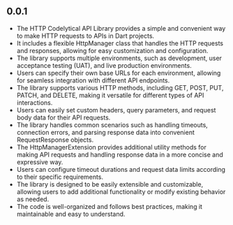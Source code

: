 ## 0.0.1

* The HTTP Codelytical API Library provides a simple and convenient way to make HTTP requests to APIs in Dart projects.
* It includes a flexible HttpManager class that handles the HTTP requests and responses, allowing for easy customization and configuration.
* The library supports multiple environments, such as development, user acceptance testing (UAT), and live production environments.
* Users can specify their own base URLs for each environment, allowing for seamless integration with different API endpoints.
* The library supports various HTTP methods, including GET, POST, PUT, PATCH, and DELETE, making it versatile for different types of API interactions.
* Users can easily set custom headers, query parameters, and request body data for their API requests.
* The library handles common scenarios such as handling timeouts, connection errors, and parsing response data into convenient RequestResponse objects.
* The HttpManagerExtension provides additional utility methods for making API requests and handling response data in a more concise and expressive way.
* Users can configure timeout durations and request data limits according to their specific requirements.
* The library is designed to be easily extensible and customizable, allowing users to add additional functionality or modify existing behavior as needed.
* The code is well-organized and follows best practices, making it maintainable and easy to understand.

